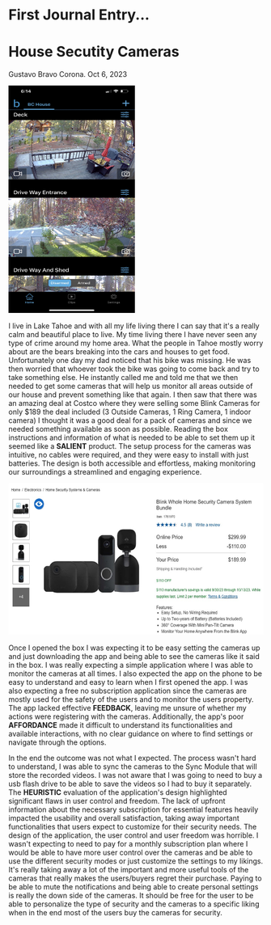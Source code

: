 # First Journal Entry...

# House Secutity Cameras

Gustavo Bravo Corona. 
Oct 6, 2023

<img src="../assets/IMG_7900.jpeg" alt="A photo of Costco, camera deal" width="250" height="450">

I live in Lake Tahoe and with all my life living there I can say that it's a really calm and beautiful place to live. My time living there I have never seen any type of crime around my home area. What the people in Tahoe mostly worry about are the bears breaking into the cars and houses to get food. Unfortunately one day my dad noticed that his bike was missing. He was then worried that whoever took the bike was going to come back and try to take something else. He instantly called me and told me that we then needed to get some cameras that will help us monitor all areas outside of our house and prevent something like that again. I then saw that there was an amazing deal at Costco where they were selling some Blink Cameras for only $189 the deal included (3 Outside Cameras, 1 Ring Camera, 1 indoor camera) I thought it was a good deal for a pack of cameras and since we needed something available as soon as possible. Reading the box instructions and information of what is needed to be able to set them up it seemed like a **SALIENT** product. The setup process for the cameras was intuitive, no cables were required, and they were easy to install with just batteries. The design is both accessible and effortless, making monitoring our surroundings a streamlined and engaging experience.

<img src="../assets/Screenshot_2023-10-06_at_6.15.24_PM.jpeg" alt="A photo of Cameras et up in the app" width="600" height="300">

Once I opened the box I was expecting it to be easy setting the cameras up and just downloading the app and being able to see the cameras like it said in the box. I was really expecting a simple application where I was able to monitor the cameras at all times. I also expected the app on the phone to be easy to understand and easy to learn when I first opened the app. I was also expecting a free no subscription application since the cameras are mostly used for the safety of the users and to monitor the users property. The app lacked effective **FEEDBACK**, leaving me unsure of whether my actions were registering with the cameras. Additionally, the app's poor **AFFORDANCE** made it difficult to understand its functionalities and available interactions, with no clear guidance on where to find settings or navigate through the options.

In the end the outcome was not what I expected. The process wasn't hard to understand, I was able to sync the cameras to the Sync Module that will store the recorded videos. I was not aware that I was going to need to buy a usb flash drive to be able to save the videos so I had to buy it separately. The **HEURISTIC** evaluation of the application's design highlighted significant flaws in user control and freedom. The lack of upfront information about the necessary subscription for essential features heavily impacted the usability and overall satisfaction, taking away important functionalities that users expect to customize for their security needs. The design of the application, the user control and user freedom was horrible. I wasn't expecting to need to pay for a monthly subscription plan where I would be able to have more user control over the cameras and be able to use the different security modes or just customize the settings to my likings. It's really taking away a lot of the important and more useful tools of the cameras that really makes the users/buyers regret their purchase. Paying to be able to mute the notifications and being able to create personal settings is really the down side of the cameras. It should be free for the user to be able to personalize the type of security and the cameras to a specific liking when in the end most of the users buy the cameras for security. 

